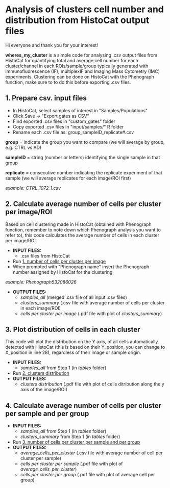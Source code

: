 # Analysis of clusters cell number and distribution from HistoCat output files

Hi everyone and thank you for your interest!

**wheres_my_cluster** is a simple code for analysing .csv output files from HistoCat for quantifying total and average cell number for each cluster/channel in each ROIs/sample/group typically generated with immunofluorescence (IF), multiplexIF and Imaging Mass Cytometry (IMC) experiments. Clustering can be done on HistoCat with the Phenograph function, make sure to to do this before exporting .csv files. 

## 1. Prepare csv. input files

- In HistoCat, select samples of interest in "Samples/Populations"
- Click Save -> "Export gates as CSV"
- Find exported .csv files in "custom_gates" folder
- Copy  exported .csv files in "input/samples/" R folder
- Rename each .csv file as: group_sampleID_replicate#.csv

**group** = indicate the group you want to compare (we will average by group, e.g. CTRL vs AD)

**sampleID** = string (number or letters) identifying the single sample in that group

**replicate** = consecutive number indicating the replicate experiment of that sample (we will average replicates for each image/ROI first)  

*example: CTRL_1072_1.csv*

## 2. Calculate average number of cells per cluster per image/ROI

Based on cell clustering made in HistoCat (obtained with Phenograph function, remember to note down which Phenograph analysis you want to refer to), this code calculates the average number of cells in each cluster per image/ROI. 

- **INPUT FILES:** 
  - .csv files from HistoCat
- Run [1. number of cells per cluster per image](https://github.com/AlessiaCaramello/wheres_my_cluster/blob/main/1.%20number%20of%20cells%20per%20cluster%20per%20picture.R)
- When prompted with "Phenograph name" insert the Phenograph number assigned by HistoCat for the clustering 

*example: Phenograph532086026*
- **OUTPUT FILES:** 
  - *samples_all* (merged .csv file of all input .csv files)
  - *clusters_summary* (.csv file with average number of cells per cluster in each image/ROI)
  - *cells per cluster per image* (.pdf file with plot of *clusters_summary*)

## 3. Plot distribution of cells in each cluster

This code will plot the distribution on the Y axis, of all cells automatically detected with HistoCat (this is based on their Y_position, you can change to X_position in line 28), regardless of their image or sample origin.

- **INPUT FILES:** 
  - *samples_all* from Step 1 (in *tables* folder)
- Run [2. clusters distribution](https://github.com/AlessiaCaramello/wheres_my_cluster/blob/main/2.%20clusters%20distribution.R)
- **OUTPUT FILES:**
  - *clusters distribution* (.pdf file with plot of cells ditribution along the y axis of the image/ROI)

## 4. Calculate average number of cells per cluster per sample and per group 

- **INPUT FILES:** 
  - *samples_all* from Step 1 (in *tables* folder)
  - *clusters_summary* from Step 1 (in *tables* folder)
- Run [3. number of cells per cluster per sample and per group](https://github.com/AlessiaCaramello/wheres_my_cluster/blob/main/3.%20number%20of%20cells%20per%20cluster%20per%20sample%20and%20per%20group.R)
- **OUTPUT FILES:**
  - *average_cells_per_cluster* (.csv file with average number of cell per cluster per sample)
  - *cells per cluster per sample* (.pdf file with plot of *average_cells_per_cluster*)
  - *cells per cluster per group* (.pdf file with plot of average cell per group)


